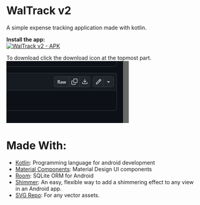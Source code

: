# WalTrack v2
A simple expense tracking application made with kotlin.

<b> Install the app:</b> <br>
[![WalTrack v2 - APK](https://img.shields.io/badge/WalTrack_v2-APK-2ea44f?logo=android+apk)](https://github.com/JohnDanielTejero/WalTrack_v2/blob/master/app/WalTrackv2.apk)

To download click the download icon at the topmost part.<br>
![Alt text](/image.png)

# Made With:

- [Kotlin](https://kotlinlang.org/docs/home.html): Programming language for android development
- [Material Components](https://developer.android.com/design/ui/mobile/guides/components/material-overview): Material Design UI components
- [Room](https://developer.android.com/training/data-storage/room): SQLite ORM for Android
- [Shimmer](https://github.com/facebookarchive/shimmer-android):  An easy, flexible way to add a shimmering effect to any view in an Android app. 
- [SVG Repo](www.svgrepo.com): For any vector assets.

